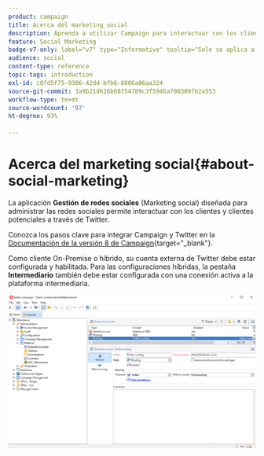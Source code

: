 ```yaml
---
product: campaign
title: Acerca del marketing social
description: Aprenda a utilizar Campaign para interactuar con los clientes a través de Twitter
feature: Social Marketing
badge-v7-only: label="v7" type="Informative" tooltip="Solo se aplica a Campaign Classic v7"
audience: social
content-type: reference
topic-tags: introduction
exl-id: c8fd5f75-9386-42dd-bfb6-8086a86aa324
source-git-commit: 3a9b21d626b60754789c3f594ba798309f62a553
workflow-type: tm+mt
source-wordcount: '97'
ht-degree: 93%

---
```


# Acerca del marketing social{#about-social-marketing}



La aplicación **Gestión de redes sociales** (Marketing social) diseñada para administrar las redes sociales permite interactuar con los clientes y clientes potenciales a través de Twitter.

Conozca los pasos clave para integrar Campaign y Twitter en la [Documentación de la versión 8 de Campaign](https://experienceleague.adobe.com/docs/campaign/campaign-v8/connect/ac-tw.html?lang=es){target="_blank"}.

Como cliente On-Premise o híbrido, su cuenta externa de Twitter debe estar configurada y habilitada. Para las configuraciones híbridas, la pestaña **Intermediario** también debe estar configurada con una conexión activa a la plataforma intermediaria.

![](assets/tw-external-account.png)
